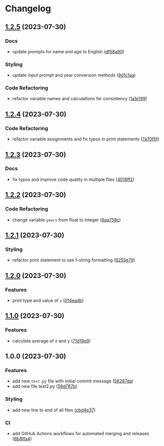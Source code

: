 # Changelog

## [1.2.5](https://github.com/cloverdefa/python-studanty/compare/v1.2.4...v1.2.5) (2023-07-30)


### Docs

* update prompts for name and age to English ([df58a90](https://github.com/cloverdefa/python-studanty/commit/df58a90c381ee18326702a9f1c6d6cd414987e9c))


### Styling

* update input prompt and year conversion methods ([9d1c1aa](https://github.com/cloverdefa/python-studanty/commit/9d1c1aa0b435ccc58c272c80e23cc2f23c7c40ef))


### Code Refactoring

* refactor variable names and calculations for consistency ([1a1e199](https://github.com/cloverdefa/python-studanty/commit/1a1e19901244cdf56091d02aa73e723de2c1bed9))

## [1.2.4](https://github.com/cloverdefa/python-studanty/compare/v1.2.3...v1.2.4) (2023-07-30)


### Code Refactoring

* refactor variable assignments and fix typos in print statements ([7a70f5f](https://github.com/cloverdefa/python-studanty/commit/7a70f5f5cbf0019c1f18c229a90257bdb143a503))

## [1.2.3](https://github.com/cloverdefa/python-studanty/compare/v1.2.2...v1.2.3) (2023-07-30)


### Docs

* fix typos and improve code quality in multiple files ([4016ff2](https://github.com/cloverdefa/python-studanty/commit/4016ff2138d4195abb996bfabafb5c5229863dd3))

## [1.2.2](https://github.com/cloverdefa/python-studanty/compare/v1.2.1...v1.2.2) (2023-07-30)


### Code Refactoring

* change variable `years` from float to integer ([6aa758c](https://github.com/cloverdefa/python-studanty/commit/6aa758c847eecaea9c8a844d7d7f6d147ac16046))

## [1.2.1](https://github.com/cloverdefa/python-studanty/compare/v1.2.0...v1.2.1) (2023-07-30)


### Styling

* refactor print statement to use f-string formatting ([8255e79](https://github.com/cloverdefa/python-studanty/commit/8255e79f673bf93310d6505b50a34d6db50b6dce))

## [1.2.0](https://github.com/cloverdefa/python-studanty/compare/v1.1.0...v1.2.0) (2023-07-30)


### Features

* print type and value of `z` ([014eadb](https://github.com/cloverdefa/python-studanty/commit/014eadbafc4f35efa8f17aedadf4e32f81c04a64))

## [1.1.0](https://github.com/cloverdefa/python-studanty/compare/v1.0.0...v1.1.0) (2023-07-30)


### Features

* calculate average of x and y ([71d19e9](https://github.com/cloverdefa/python-studanty/commit/71d19e927586915926a6e2cba8f27b799b189b3a))

## 1.0.0 (2023-07-30)


### Features

* add new `test.py` file with initial commit message ([56287da](https://github.com/cloverdefa/python-studanty/commit/56287da4296f3db6c6a2839a879ebebf0ff563ad))
* add new file test2.py ([58d787b](https://github.com/cloverdefa/python-studanty/commit/58d787bcf63ab7f99d8f66118f68d905722f1535))


### Styling

* add new line to end of all files ([cbd4e37](https://github.com/cloverdefa/python-studanty/commit/cbd4e3782a11d0d51dc22811845aa162ad501ef6))


### CI

* add GitHub Actions workflows for automated merging and releases ([6b8ffa4](https://github.com/cloverdefa/python-studanty/commit/6b8ffa410b3fd891897e37607d30f763a3632eb4))
